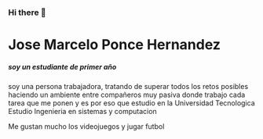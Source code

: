 ### Hi there 👋
# Jose Marcelo Ponce Hernandez
##### soy un estudiante de primer año

soy una persona trabajadora, tratando de superar todos los retos posibles haciendo un ambiente entre compañeros muy pasiva donde trabajo cada tarea que me ponen y es por eso que estudio en la Universidad Tecnologica
Estudio Ingenieria en sistemas y computacion

Me gustan mucho los videojuegos y jugar futbol
<!--
**Jmarcelo24/Jmarcelo24** is a ✨ _special_ ✨ repository because its `README.md` (this file) appears on your GitHub profile.

Here are some ideas to get you started:

- 🔭 I’m currently working on ...
- 🌱 I’m currently learning ...
- 👯 I’m looking to collaborate on ...
- 🤔 I’m looking for help with ...
- 💬 Ask me about ...
- 📫 How to reach me: ...
- 😄 Pronouns: ...
- ⚡ Fun fact: ...
-->
